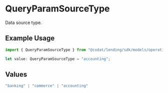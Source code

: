 # QueryParamSourceType

Data source type.

## Example Usage

```typescript
import { QueryParamSourceType } from "@codat/lending/sdk/models/operations";

let value: QueryParamSourceType = "accounting";
```

## Values

```typescript
"banking" | "commerce" | "accounting"
```